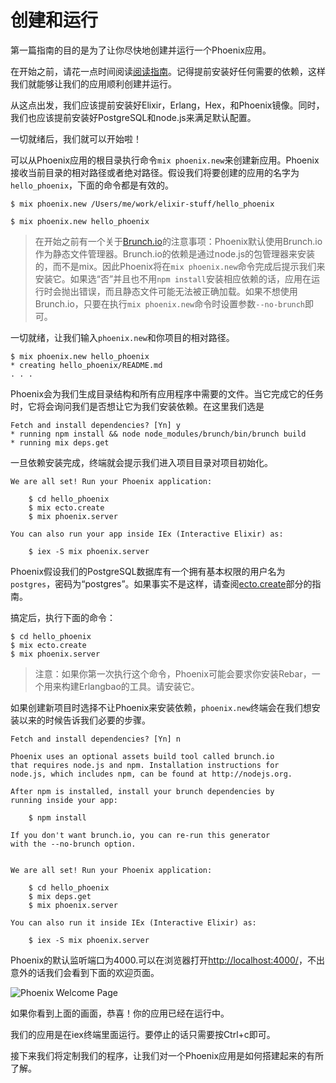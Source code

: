 # 创建和运行

第一篇指南的目的是为了让你尽快地创建并运行一个Phoenix应用。

在开始之前，请花一点时间阅读[阅读指南](http://www.phoenixframework.org/docs/installation)。记得提前安装好任何需要的依赖，这样我们就能够让我们的应用顺利创建并运行。

从这点出发，我们应该提前安装好Elixir，Erlang，Hex，和Phoenix镜像。同时，我们也应该提前安装好PostgreSQL和node.js来满足默认配置。

一切就绪后，我们就可以开始啦！

可以从Phoenix应用的根目录执行命令`mix phoenix.new`来创建新应用。Phoenix接收当前目录的相对路径或者绝对路径。假设我们将要创建的应用的名字为`hello_phoenix`，下面的命令都是有效的。
```
$ mix phoenix.new /Users/me/work/elixir-stuff/hello_phoenix
```
```
$ mix phoenix.new hello_phoenix
```
>在开始之前有一个关于[Brunch.io](http://brunch.io/)的注意事项：Phoenix默认使用Brunch.io作为静态文件管理器。Brunch.io的依赖是通过node.js的包管理器来安装的，而不是mix。因此Phoenix将在`mix phoenix.new`命令完成后提示我们来安装它。如果选“否”并且也不用`npm install`安装相应依赖的话，应用在运行时会抛出错误，而且静态文件可能无法被正确加载。如果不想使用Brunch.io，只要在执行`mix phoenix.new`命令时设置参数`--no-brunch`即可。

一切就绪，让我们输入`phoenix.new`和你项目的相对路径。
```
$ mix phoenix.new hello_phoenix
* creating hello_phoenix/README.md
. . .
```

Phoenix会为我们生成目录结构和所有应用程序中需要的文件。当它完成它的任务时，它将会询问我们是否想让它为我们安装依赖。在这里我们选是
```
Fetch and install dependencies? [Yn] y
* running npm install && node node_modules/brunch/bin/brunch build
* running mix deps.get
```

一旦依赖安装完成，终端就会提示我们进入项目目录对项目初始化。
```
We are all set! Run your Phoenix application:

    $ cd hello_phoenix
    $ mix ecto.create
    $ mix phoenix.server

You can also run your app inside IEx (Interactive Elixir) as:

    $ iex -S mix phoenix.server
```
Phoenix假设我们的PostgreSQL数据库有一个拥有基本权限的用户名为`postgres`，密码为“postgres”。如果事实不是这样，请查阅[ecto.create](http://www.phoenixframework.org/docs/mix-tasks#section--ecto-create-)部分的指南。

搞定后，执行下面的命令：
```
$ cd hello_phoenix
$ mix ecto.create
$ mix phoenix.server
```
>注意：如果你第一次执行这个命令，Phoenix可能会要求你安装Rebar，一个用来构建Erlangbao的工具。请安装它。

如果创建新项目时选择不让Phoenix来安装依赖，`phoenix.new`终端会在我们想安装以来的时候告诉我们必要的步骤。
```
Fetch and install dependencies? [Yn] n

Phoenix uses an optional assets build tool called brunch.io
that requires node.js and npm. Installation instructions for
node.js, which includes npm, can be found at http://nodejs.org.

After npm is installed, install your brunch dependencies by
running inside your app:

    $ npm install

If you don't want brunch.io, you can re-run this generator
with the --no-brunch option.


We are all set! Run your Phoenix application:

    $ cd hello_phoenix
    $ mix deps.get
    $ mix phoenix.server

You can also run it inside IEx (Interactive Elixir) as:

    $ iex -S mix phoenix.server
```

Phoenix的默认监听端口为4000.可以在浏览器打开[http://localhost:4000/](http://localhost:4000/)，不出意外的话我们会看到下面的欢迎页面。

![Phoenix Welcome Page](https://www.filepicker.io/api/file/0t1GuSinQ1yeRhw3ZgLK)

如果你看到上面的画面，恭喜！你的应用已经在运行中。

我们的应用是在iex终端里面运行。要停止的话只需要按Ctrl+c即可。

接下来我们将定制我们的程序，让我们对一个Phoenix应用是如何搭建起来的有所了解。